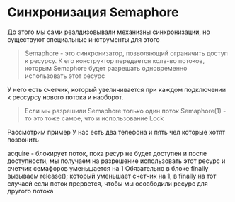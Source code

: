 # Синхронизация Semaphore

До этого мы сами реалдизовывали механизны синхронизации, но существуют специальные инструменты для этого

> Semaphore - это синхронизатор, позволяющий ограничить доступ к ресурсу. К его конструктор передается колв-во потоков, которым Semaphore будет разрешать одновременно использовать этот ресурс

У него есть счетчик, который увеличивается при каждом подключении к рессурсу нового потока и наоборот.

> Если мы разрешили Semaphore только один поток Semaphore(1) - то это тоже самое, что и использование Lock

Рассмотрим пример
У нас есть два телефона и пять чел которые хотят позвонить

acquire - блокирует поток, пока ресур не будет доступен и после доступности, мы получаем на разрешение использовать этот ресурс и счетчик семафоров уменьшается на 1
Обязательно в блоке finally вызываем  release(); который уменьшает счетчик на 1, в finally на тот случаей если поток прервется, чтобы мы осовбодили ресурс для другого потока